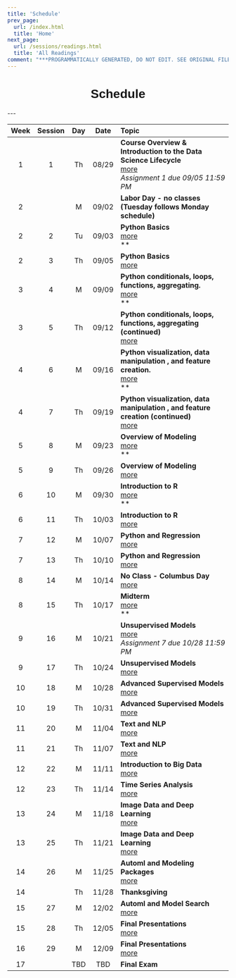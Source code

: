 ```yaml
---
title: 'Schedule'
prev_page:
  url: /index.html
  title: 'Home'
next_page:
  url: /sessions/readings.html
  title: 'All Readings'
comment: "***PROGRAMMATICALLY GENERATED, DO NOT EDIT. SEE ORIGINAL FILES IN /content***"
---
```

<h1  style="font-family:  Verdana,  Geneva,  sans-serif;  text-align:center;">Schedule</h1> 
--- 

|  Week    |  Session  |    Day    |  Date    |  Topic  |
|  :---:  |  :-----:  |  :---:  |  :---:  |  :----  |
|  1  |  1  |  Th  |  08/29  |  **Course  Overview  &  Introduction  to  the  Data  Science  Lifecycle**  <br>  [more](https://rpi.analyticsdojo.com/sessions/session1.html)  <br>  *Assignment  1  due  09/05  11:59  PM*  <br>  |
|  2  |    |  M  |  09/02  |  **Labor  Day  -  no  classes  (Tuesday  follows  Monday  schedule)**  <br>    |
|  2  |  2  |  Tu  |  09/03  |  **Python  Basics**  <br>  [more](https://rpi.analyticsdojo.com/sessions/session2.html)  <br>  **  <br>  |
|  2  |  3  |  Th  |  09/05  |  **Python  Basics**  <br>  [more](https://rpi.analyticsdojo.com/sessions/session3.html)  |
|  3  |  4  |  M  |  09/09  |  **Python  conditionals,  loops,  functions,  aggregating.**  <br>  [more](https://rpi.analyticsdojo.com/sessions/session4.html)  <br>  **  <br>  |
|  3  |  5  |  Th  |  09/12  |  **Python  conditionals,  loops,  functions,  aggregating  (continued)**  <br>  [more](https://rpi.analyticsdojo.com/sessions/session5.html)  |
|  4  |  6  |  M  |  09/16  |  **Python  visualization,  data  manipulation  ,  and  feature  creation.**  <br>  [more](https://rpi.analyticsdojo.com/sessions/session6.html)  <br>  **  <br>  |
|  4  |  7  |  Th  |  09/19  |  **Python  visualization,  data  manipulation  ,  and  feature  creation  (continued)**  <br>  [more](https://rpi.analyticsdojo.com/sessions/session7.html)  |
|  5  |  8  |  M  |  09/23  |  **Overview  of  Modeling**  <br>  [more](https://rpi.analyticsdojo.com/sessions/session8.html)  <br>  **  <br>  |
|  5  |  9  |  Th  |  09/26  |  **Overview  of  Modeling**  <br>  [more](https://rpi.analyticsdojo.com/sessions/session9.html)  |
|  6  |  10  |  M  |  09/30  |  **Introduction  to  R**  <br>  [more](https://rpi.analyticsdojo.com/sessions/session10.html)  <br>  **  <br>  |
|  6  |  11  |  Th  |  10/03  |  **Introduction  to  R**  <br>  [more](https://rpi.analyticsdojo.com/sessions/session11.html)  |
|  7  |  12  |  M  |  10/07  |  **Python  and  Regression**  <br>  [more](https://rpi.analyticsdojo.com/sessions/session12.html)  |
|  7  |  13  |  Th  |  10/10  |  **Python  and  Regression**  <br>  [more](https://rpi.analyticsdojo.com/sessions/session13.html)  |
|  8  |  14  |  M  |  10/14  |  **No  Class  -  Columbus  Day**  <br>  [more](https://rpi.analyticsdojo.com/sessions/session14.html)  |
|  8  |  15  |  Th  |  10/17  |  **Midterm**  <br>  [more](https://rpi.analyticsdojo.com/sessions/session15.html)  <br>  **  <br>  |
|  9  |  16  |  M  |  10/21  |  **Unsupervised  Models**  <br>  [more](https://rpi.analyticsdojo.com/sessions/session16.html)  <br>  *Assignment  7  due  10/28  11:59  PM*  <br>  |
|  9  |  17  |  Th  |  10/24  |  **Unsupervised  Models**  <br>  [more](https://rpi.analyticsdojo.com/sessions/session17.html)  |
|  10  |  18  |  M  |  10/28  |  **Advanced  Supervised  Models**  <br>  [more](https://rpi.analyticsdojo.com/sessions/session18.html)  |
|  10  |  19  |  Th  |  10/31  |  **Advanced  Supervised  Models**  <br>  [more](https://rpi.analyticsdojo.com/sessions/session19.html)  |
|  11  |  20  |  M  |  11/04  |  **Text  and  NLP**  <br>  [more](https://rpi.analyticsdojo.com/sessions/session20.html)  |
|  11  |  21  |  Th  |  11/07  |  **Text  and  NLP**  <br>  [more](https://rpi.analyticsdojo.com/sessions/session21.html)  |
|  12  |  22  |  M  |  11/11  |  **Introduction  to  Big  Data**  <br>  [more](https://rpi.analyticsdojo.com/sessions/session22.html)  |
|  12  |  23  |  Th  |  11/14  |  **Time  Series  Analysis**  <br>  [more](https://rpi.analyticsdojo.com/sessions/session23.html)  |
|  13  |  24  |  M  |  11/18  |  **Image  Data  and  Deep  Learning**  <br>  [more](https://rpi.analyticsdojo.com/sessions/session24.html)  |
|  13  |  25  |  Th  |  11/21  |  **Image  Data  and  Deep  Learning**  <br>  [more](https://rpi.analyticsdojo.com/sessions/session25.html)  |
|  14  |  26  |  M  |  11/25  |  **Automl  and  Modeling  Packages**  <br>  [more](https://rpi.analyticsdojo.com/sessions/session26.html)  |
|  14  |    |  Th  |  11/28  |  **Thanksgiving**  <br>    |
|  15  |  27  |  M  |  12/02  |  **Automl  and  Model  Search**  <br>  [more](https://rpi.analyticsdojo.com/sessions/session27.html)  |
|  15  |  28  |  Th  |  12/05  |  **Final  Presentations**  <br>  [more](https://rpi.analyticsdojo.com/sessions/session28.html)  |
|  16  |  29  |  M  |  12/09  |  **Final  Presentations**  <br>  [more](https://rpi.analyticsdojo.com/sessions/session29.html)  |
|  17  |    |  TBD  |  TBD  |  **Final  Exam**  <br>    |
